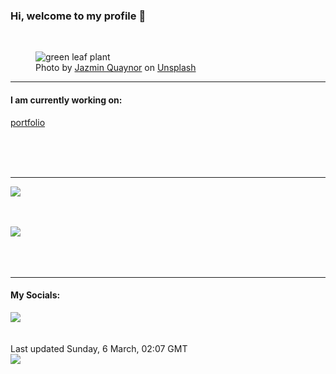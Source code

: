 <h3>Hi, welcome to my profile 👋</h3>

<br />
<figure>
  <img
    src="https://images.unsplash.com/photo-1466781783364-36c955e42a7f?crop=entropy&cs=tinysrgb&fit=max&fm=jpg&ixid=MnwyNzQ3MDB8MHwxfHJhbmRvbXx8fHx8fHx8fDE2NDY1MjgxODY&ixlib=rb-1.2.1&q=80&w=1080&auto=format"
    alt="green leaf plant" 
  />
  <figcaption>Photo by <a
    href="https://unsplash.com/@jazminantoinette?utm_source=Profile%20readme&utm_medium=referral">Jazmin Quaynor</a> on <a
    href="https://unsplash.com/?utm_source=Profile%20readme&utm_medium=referral">Unsplash</a></figcaption>
</figure>


<hr />
<h4>I am currently working on:</h4>
<a href="https://github.com/ShaneLucy/portfolio">portfolio</a>

<br /><br /><br />

<hr />
<img
  src="https://github-readme-stats.vercel.app/api?username=shanelucy&show_icons=true&theme=calm"
/>
<br /><br /><br />

<img 
  src="https://github-readme-stats.vercel.app/api/top-langs/?username=shanelucy&theme=calm"
/>
<br /><br /><br /><br />
<hr />
<h4>My Socials:</h4>
<a href="https://uk.linkedin.com/in/shane-lucy-4735b616a">
  <img
    src="https://img.shields.io/badge/linkedin%20-%230077B5.svg?&style=for-the-badge&logo=linkedin&logoColor=white"
  />
</a>
<br /><br /><br />
Last updated Sunday, 6 March, 02:07 GMT
<br />
<img
  src="https://github.com/ShaneLucy/ShaneLucy/workflows/README%20build/badge.svg"
/>
